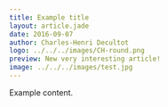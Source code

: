 ```yaml
---
title: Example title
layout: article.jade
date: 2016-09-07
author: Charles-Henri Decultot
logo: ../../../images/CH-round.png
preview: New very interesting article!
image: ../../../images/test.jpg
---
```


Example content.
